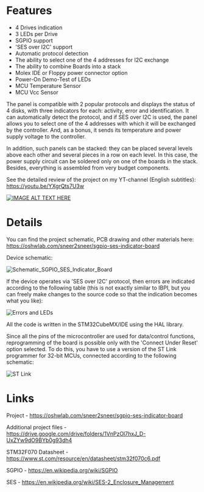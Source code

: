 <h1>Features</h1>

- 4 Drives indication
- 3 LEDs per Drive
- SGPIO support
- 'SES over I2C' support
- Automatic protocol detection
- The ability to select one of the 4 addresses for I2C exchange
- The ability to combine Boards into a stack
- Molex IDE or Floppy power connector option
- Power-On Demo-Test of LEDs
- MCU Temperature Sensor
- MCU Vcc Sensor

The panel is compatible with 2 popular protocols and displays the status of 4 disks, with three indicators for each: activity, error and identification. It can automatically detect the protocol, and if SES over I2C is used, the panel allows you to select one of the 4 addresses with which it will be exchanged by the controller. And, as a bonus, it sends its temperature and power supply voltage to the controller.

In addition, such panels can be stacked: they can be placed several levels above each other and several pieces in a row on each level. In this case, the power supply circuit can be soldered only on one of the boards in the stack. Besides, everything is assembled from very budget components.

See the detailed review of the project on my YT-channel (English subtitles): https://youtu.be/YXgrQts7U3w

[![IMAGE ALT TEXT HERE](https://img.youtube.com/vi/YXgrQts7U3w/maxresdefault.jpg)](https://www.youtube.com/watch?v=YXgrQts7U3w)

<h1>Details</h1>

You can find the project schematic, PCB drawing and other materials here: https://oshwlab.com/sneer2sneer/sgpio-ses-indicator-board

Device schematic:

![Schematic_SGPIO_SES_Indicator_Board](https://github.com/DmitryMuravyev/SGPIO-SES-Indicator-Board/assets/152902525/3f2b5ec6-a1be-4fb3-8f86-c35fd10bcca7)

If the device operates via 'SES over I2C' protocol, then errors are indicated according to the following table (this is not exactly similar to IBPI, but you can freely make changes to the source code so that the indication becomes what you like):

![Errors and LEDs](https://github.com/DmitryMuravyev/SGPIO-SES-Indicator-Board/assets/152902525/ce31319a-7841-478b-847f-2fd9d8f7cadc)

All the code is written in the STM32CubeMX/IDE using the HAL library.

Since all the pins of the microcontroller are used for data/control functions, reprogramming of the board is possible only with the 'Connect Under Reset' option selected. To do this, you have to use a version of the ST Link programmer for 32-bit MCUs, connected according to the following schematic:

![ST Link](https://github.com/DmitryMuravyev/SGPIO-SES-Indicator-Board/assets/152902525/782c30b3-467f-4863-81f9-d09c63202cc4)

<h1>Links</h1>

Project - https://oshwlab.com/sneer2sneer/sgpio-ses-indicator-board

Additional project files - https://drive.google.com/drive/folders/1VnPzOl7hxJ_D-UxZYw9dO9BYb0g93dh4

STM32F070 Datasheet - https://www.st.com/resource/en/datasheet/stm32f070c6.pdf

SGPIO - https://en.wikipedia.org/wiki/SGPIO

SES - https://en.wikipedia.org/wiki/SES-2_Enclosure_Management

